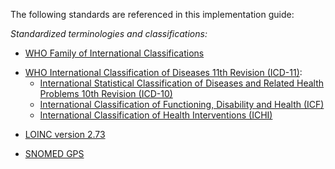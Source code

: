 The following standards are referenced in this implementation guide:

_Standardized terminologies and classifications:_

  * [WHO Family of International Classifications](https://www.who.int/standards/classifications)
  
  - [WHO International Classification of Diseases 11th Revision (ICD-11)](https://icd.who.int/browse/2024-01/mms/en):
     - [International Statistical Classification of Diseases and Related Health Problems 10th Revision (ICD-10)](https://icd.who.int/browse10/2019/en)
     - [International Classification of Functioning, Disability and Health (ICF)](https://icd.who.int/dev11/l-icf/en)
     - [International Classification of Health Interventions (ICHI)](https://icd.who.int/dev11/l-ichi/en)
  
  * [LOINC version 2.73](https://loinc.org/news/loinc-version-2-73-is-now-available/)
  
  * [SNOMED GPS](https://www.snomed.org/gps)